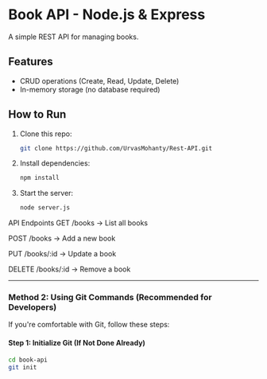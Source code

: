 # Book API - Node.js & Express

A simple REST API for managing books.

## Features
- CRUD operations (Create, Read, Update, Delete)
- In-memory storage (no database required)

## How to Run
1. Clone this repo:
   ```sh
   git clone https://github.com/UrvasMohanty/Rest-API.git
2. Install dependencies:

    ```sh
    npm install
3. Start the server:

    ```sh
    node server.js
API Endpoints
GET /books → List all books

POST /books → Add a new book

PUT /books/:id → Update a book

DELETE /books/:id → Remove a book

---

### **Method 2: Using Git Commands (Recommended for Developers)**
If you're comfortable with Git, follow these steps:

#### **Step 1: Initialize Git (If Not Done Already)**
```sh
cd book-api
git init
